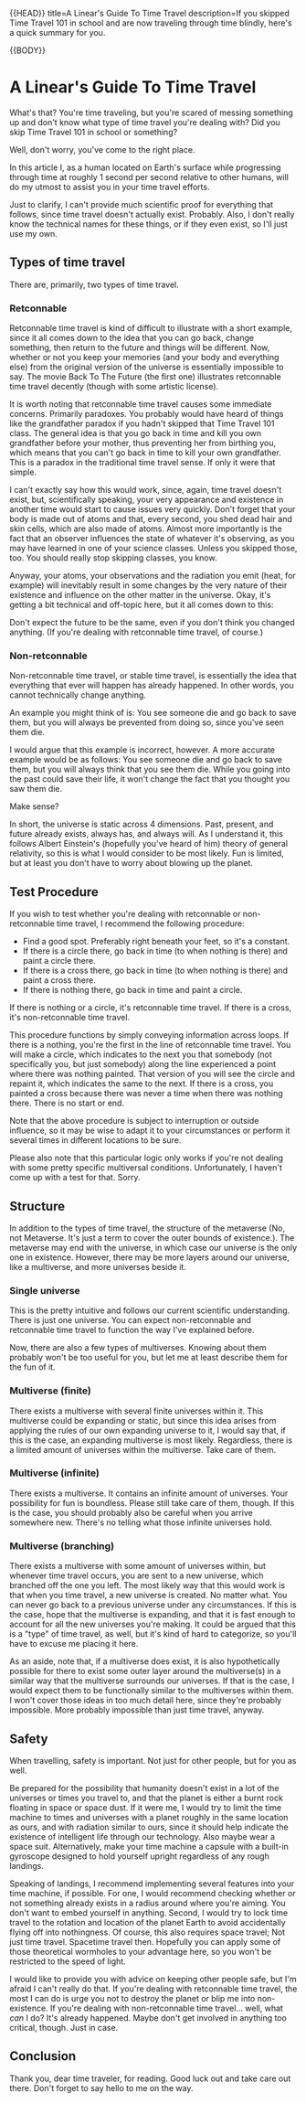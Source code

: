 {{HEAD}}
title=A Linear's Guide To Time Travel
description=If you skipped Time Travel 101 in school and are now traveling through time blindly, here's a quick summary for you.

{{BODY}}

# A Linear's Guide To Time Travel

What's that? You're time traveling, but you're scared of messing something up and don't know what type of time travel you're dealing with? Did you skip Time Travel 101 in school or something?

Well, don't worry, you've come to the right place.

In this article I, as a human located on Earth's surface while progressing through time at roughly 1 second per second relative to other humans, will do my utmost to assist you in your time travel efforts.

Just to clarify, I can't provide much scientific proof for everything that follows, since time travel doesn't actually exist. Probably. Also, I don't really know the technical names for these things, or if they even exist, so I'll just use my own.

## Types of time travel

There are, primarily, two types of time travel.

### Retconnable

Retconnable time travel is kind of difficult to illustrate with a short example, since it all comes down to the idea that you can go back, change something, then return to the future and things will be different. Now, whether or not you keep your memories (and your body and everything else) from the original version of the universe is essentially impossible to say. The movie Back To The Future (the first one) illustrates retconnable time travel decently (though with some artistic license).

It is worth noting that retconnable time travel causes some immediate concerns. Primarily paradoxes. You probably would have heard of things like the grandfather paradox if you hadn't skipped that Time Travel 101 class. The general idea is that you go back in time and kill you own grandfather before your mother, thus preventing her from birthing you, which means that you can't go back in time to kill your own grandfather. This is a paradox in the traditional time travel sense. If only it were that simple.

I can't exactly say how this would work, since, again, time travel doesn't exist, but, scientifically speaking, your very appearance and existence in another time would start to cause issues very quickly. Don't forget that your body is made out of atoms and that, every second, you shed dead hair and skin cells, which are also made of atoms. Almost more importantly is the fact that an observer influences the state of whatever it's observing, as you may have learned in one of your science classes. Unless you skipped those, too. You should really stop skipping classes, you know.

Anyway, your atoms, your observations and the radiation you emit (heat, for example) will inevitably result in some changes by the very nature of their existence and influence on the other matter in the universe. Okay, it's getting a bit technical and off-topic here, but it all comes down to this:

Don't expect the future to be the same, even if you don't think you changed anything. (If you're dealing with retconnable time travel, of course.)

### Non-retconnable

Non-retconnable time travel, or stable time travel, is essentially the idea that everything that ever will happen has already happened. In other words, you cannot technically change anything.

An example you might think of is:
You see someone die and go back to save them, but you will always be prevented from doing so, since you've seen them die.

I would argue that this example is incorrect, however. A more accurate example would be as follows:
You see someone die and go back to save them, but you will always think that you see them die. While you going into the past could save their life, it won't change the fact that you thought you saw them die.

Make sense?

In short, the universe is static across 4 dimensions. Past, present, and future already exists, always has, and always will. As I understand it, this follows Albert Einstein's (hopefully you've heard of him) theory of general relativity, so this is what I would consider to be most likely. Fun is limited, but at least you don't have to worry about blowing up the planet.

## Test Procedure

If you wish to test whether you're dealing with retconnable or non-retconnable time travel, I recommend the following procedure:

-   Find a good spot. Preferably right beneath your feet, so it's a constant.
-   If there is a circle there, go back in time (to when nothing is there) and paint a circle there.
-   If there is a cross there, go back in time (to when nothing is there) and paint a cross there.
-   If there is nothing there, go back in time and paint a circle.

If there is nothing or a circle, it's retconnable time travel.
If there is a cross, it's non-retconnable time travel.

This procedure functions by simply conveying information across loops. If there is a nothing, you're the first in the line of retconnable time travel. You will make a circle, which indicates to the next you that somebody (not specifically you, but just somebody) along the line experienced a point where there was nothing painted. That version of you will see the circle and repaint it, which indicates the same to the next. If there is a cross, you painted a cross because there was never a time when there was nothing there. There is no start or end.

Note that the above procedure is subject to interruption or outside influence, so it may be wise to adapt it to your circumstances or perform it several times in different locations to be sure.

Please also note that this particular logic only works if you're not dealing with some pretty specific multiversal conditions. Unfortunately, I haven't come up with a test for that. Sorry.

## Structure

In addition to the types of time travel, the structure of the metaverse (No, not Metaverse. It's just a term to cover the outer bounds of existence.). The metaverse may end with the universe, in which case our universe is the only one in existence. However, there may be more layers around our universe, like a multiverse, and more universes beside it.

### Single universe

This is the pretty intuitive and follows our current scientific understanding. There is just one universe. You can expect non-retconnable and retconnable time travel to function the way I've explained before.

Now, there are also a few types of multiverses. Knowing about them probably won't be too useful for you, but let me at least describe them for the fun of it.

### Multiverse (finite)

There exists a multiverse with several finite universes within it. This multiverse could be expanding or static, but since this idea arises from applying the rules of our own expanding universe to it, I would say that, if this is the case, an expanding multiverse is most likely. Regardless, there is a limited amount of universes within the multiverse. Take care of them.

### Multiverse (infinite)

There exists a multiverse. It contains an infinite amount of universes. Your possibility for fun is boundless. Please still take care of them, though. If this is the case, you should probably also be careful when you arrive somewhere new. There's no telling what those infinite universes hold.

### Multiverse (branching)

There exists a multiverse with some amount of universes within, but whenever time travel occurs, you are sent to a new universe, which branched off the one you left. The most likely way that this would work is that when you time travel, a new universe is created. No matter what. You can never go back to a previous universe under any circumstances. If this is the case, hope that the multiverse is expanding, and that it is fast enough to account for all the new universes you're making. It could be argued that this is a "type" of time travel, as well, but it's kind of hard to categorize, so you'll have to excuse me placing it here.

As an aside, note that, if a multiverse does exist, it is also hypothetically possible for there to exist some outer layer around the multiverse(s) in a similar way that the multiverse surrounds our universes. If that is the case, I would expect them to be functionally similar to the multiverses within them. I won't cover those ideas in too much detail here, since they're probably impossible. More probably impossible than just time travel, anyway.

## Safety

When travelling, safety is important. Not just for other people, but for you as well.

Be prepared for the possibility that humanity doesn't exist in a lot of the universes or times you travel to, and that the planet is either a burnt rock floating in space or space dust. If it were me, I would try to limit the time machine to times and universes with a planet roughly in the same location as ours, and with radiation similar to ours, since it should help indicate the existence of intelligent life through our technology. Also maybe wear a space suit. Alternatively, make your time machine a capsule with a built-in gyroscope designed to hold yourself upright regardless of any rough landings.

Speaking of landings, I recommend implementing several features into your time machine, if possible. For one, I would recommend checking whether or not something already exists in a radius around where you're aiming. You don't want to embed yourself in anything. Second, I would try to lock time travel to the rotation and location of the planet Earth to avoid accidentally flying off into nothingness. Of course, this also requires space travel; Not just time travel. Spacetime travel then. Hopefully you can apply some of those theoretical wormholes to your advantage here, so you won't be restricted to the speed of light.

I would like to provide you with advice on keeping other people safe, but I'm afraid I can't really do that. If you're dealing with retconnable time travel, the most I can do is urge you not to destroy the planet or blip me into non-existence. If you're dealing with non-retconnable time travel... well, what _can_ I do? It's already happened. Maybe don't get involved in anything too critical, though. Just in case.

## Conclusion

Thank you, dear time traveler, for reading. Good luck out and take care out there. Don't forget to say hello to me on the way.
